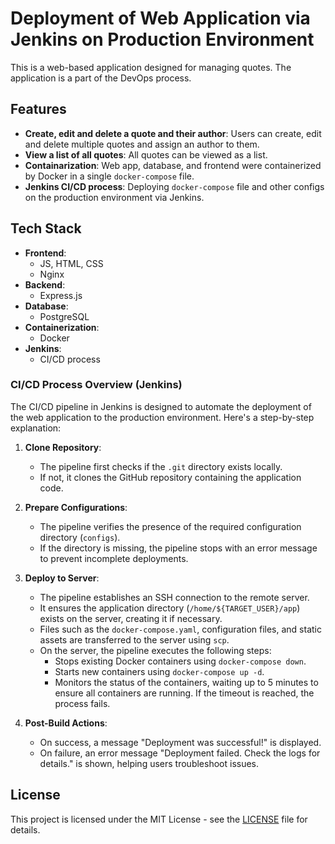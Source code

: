 # Deployment of Web Application via Jenkins on Production Environment

This is a web-based application designed for managing quotes. The application is a part of the DevOps process.

## Features

- **Create, edit and delete a quote and their author**: Users can create, edit and delete multiple quotes and assign an author to them.
- **View a list of all quotes**: All quotes can be viewed as a list.
- **Containarization**: Web app, database, and frontend were containerized by Docker in a single `docker-compose` file.
- **Jenkins CI/CD process**: Deploying `docker-compose` file and other configs on the production environment via Jenkins.

## Tech Stack

- **Frontend**: 
  - JS, HTML, CSS
  - Nginx 
- **Backend**: 
  - Express.js
- **Database**: 
  - PostgreSQL
- **Containerization**:
   - Docker
- **Jenkins**:
  - CI/CD process

### CI/CD Process Overview (Jenkins)

The CI/CD pipeline in Jenkins is designed to automate the deployment of the web application to the production environment. Here's a step-by-step explanation:

1. **Clone Repository**:
   - The pipeline first checks if the `.git` directory exists locally.
   - If not, it clones the GitHub repository containing the application code.

2. **Prepare Configurations**:
   - The pipeline verifies the presence of the required configuration directory (`configs`).
   - If the directory is missing, the pipeline stops with an error message to prevent incomplete deployments.

3. **Deploy to Server**:
   - The pipeline establishes an SSH connection to the remote server.
   - It ensures the application directory (`/home/${TARGET_USER}/app`) exists on the server, creating it if necessary.
   - Files such as the `docker-compose.yaml`, configuration files, and static assets are transferred to the server using `scp`.
   - On the server, the pipeline executes the following steps:
     - Stops existing Docker containers using `docker-compose down`.
     - Starts new containers using `docker-compose up -d`.
     - Monitors the status of the containers, waiting up to 5 minutes to ensure all containers are running. If the timeout is reached, the process fails.

4. **Post-Build Actions**:
   - On success, a message "Deployment was successful!" is displayed.
   - On failure, an error message "Deployment failed. Check the logs for details." is shown, helping users troubleshoot issues.

## License

This project is licensed under the MIT License - see the [LICENSE](LICENSE) file for details.
